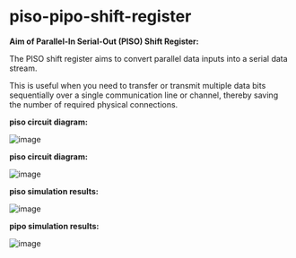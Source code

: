 # piso-pipo-shift-register

**Aim of Parallel-In Serial-Out (PISO) Shift Register:**

The PISO shift register aims to convert parallel data inputs into a serial data stream. 

This is useful when you need to transfer or transmit multiple data bits sequentially over a single communication line or channel, thereby saving the number of required physical connections.

**piso circuit diagram:**

![image](https://github.com/user-attachments/assets/bbdd3c2f-33b5-41b0-95fb-39edae8f3587)

**piso circuit diagram:**

![image](https://github.com/user-attachments/assets/4a7a5f8a-81e5-4706-9cb0-98bc0264ba0c)

**piso simulation results:**

![image](https://github.com/user-attachments/assets/1cf0f96b-fad5-4d04-9d23-4873622c8d32)

**pipo simulation results:**

![image](https://github.com/user-attachments/assets/46738438-b52a-4b20-9538-8d88c3d43f0b)
